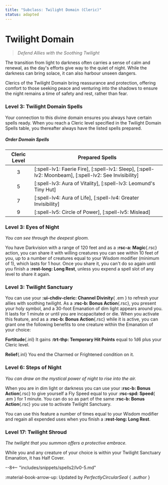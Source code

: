 ```yaml
---
title: "Subclass: Twilight Domain (Cleric)"
status: adapted
---
```


<p style="display:none">
Defend Allies with the Soothing Twilight
</p>

# Twilight Domain

> *Defend Allies with the Soothing Twilight*

The transition from light to darkness often carries a sense of calm and renewal, as the day's efforts give way to the quiet of night. While the darkness can bring solace, it can also harbour unseen dangers.

Clerics of the Twilight Domain bring reassurance and protection, offering comfort to those seeking peace and venturing into the shadows to ensure the night remains a time of safety and rest, rather than fear.

### Level 3: Twilight Domain Spells

Your connection to this divine domain ensures you always have certain spells ready. When you reach a Cleric level specified in the Twilight Domain Spells table, you thereafter always have the listed spells prepared.

##### Order Domain Spells

| Cleric Level | Prepared Spells |
| :-: | --- |
| 3 | [:spell-lv1: Faerie Fire], [:spell-lv1: Sleep], [:spell-lv2: Moonbeam], [:spell-lv2: See Invisibility] |
| 5 | [:spell-lv3: Aura of Vitality], [:spell-lv3: Leomund's Tiny Hut] |
| 7 | [:spell-lv4: Aura of Life], [:spell-lv4: Greater Invisibility] |
| 9 | [:spell-lv5: Circle of Power], [:spell-lv5: Mislead] |

### Level 3: Eyes of Night

*You can see through the deepest gloom.* 

You have Darkvision with a range of 120 feet and as a **:rsc-a: Magic**{.rsc} action, you can share it with willing creatures you can see within 10 feet of you, up to a number of creatures equal to your Wisdom modifier (minimum of 1), which lasts for 1 hour. Once you share it, you can't do so again until you finish a **:rest-long: Long Rest**, unless you expend a spell slot of any level to share it again.

### Level 3: Twilight Sanctuary

You can use your **:ui-chdiv-cleric: Channel Divinity**{ .em } to refresh your allies with soothing twilight. As a **:rsc-b: Bonus Action**{.rsc}, you present your holy symbol, and a 30-foot Emanation of dim light appears around you. It lasts for 1 minute or until you are incapacitated or die. When you activate this feature, and as a **:rsc-b: Bonus Action**{.rsc} while it is active, you can grant one the following benefits to one creature within the Emanation of your choice:

**Fortitude**{.inl} It gains **:trt-thp: Temporary Hit Points** equal to 1d6 plus your Cleric level.

**Relief**{.inl} You end the Charmed or Frightened condition on it.

### Level 6: Steps of Night

*You can draw on the mystical power of night to rise into the air.* 

When you are in dim light or darkness you can use your **:rsc-b: Bonus Action**{.rsc} to give yourself a Fly Speed equal to your **:rsc-spd: Speed**{ .em } for 1 minute. You can do so as part of the same **:rsc-b: Bonus Action**{.rsc} you use to activate Twilight Sanctuary.

You can use this feature a number of times equal to your Wisdom modifier and regain all expended uses when you finish a **:rest-long: Long Rest**.

### Level 17: Twilight Shroud

*The twilight that you summon offers a protective embrace.*

While you and any creature of your choice is within your Twilight Sanctuary Emanation, it has Half Cover.

--8<-- "includes/snippets/spells2/lv0-5.md"

:material-book-arrow-up: Updated by *PerfectlyCircularSeal* 
{ .author }